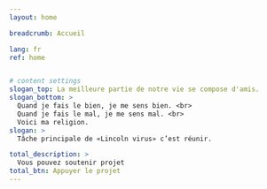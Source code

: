 ```yaml
---
layout: home

breadcrumb: Accueil

lang: fr
ref: home


# content settings
slogan_top: La meilleure partie de notre vie se compose d'amis.
slogan_bottom: >
  Quand je fais le bien, je me sens bien. <br>
  Quand je fais le mal, je me sens mal. <br>
  Voici ma religion.
slogan: >
  Tâche principale de «Lincoln virus» c’est réunir.

total_description: >
  Vous pouvez soutenir projet
total_btn: Appuyer le projet
---
```



